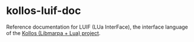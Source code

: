 ﻿# kollos-luif-doc
Reference documentation for LUIF (LUa InterFace), 
the interface language 
of the [Kollos (Libmarpa + Lua) project](https://github.com/jeffreykegler/kollos/).
